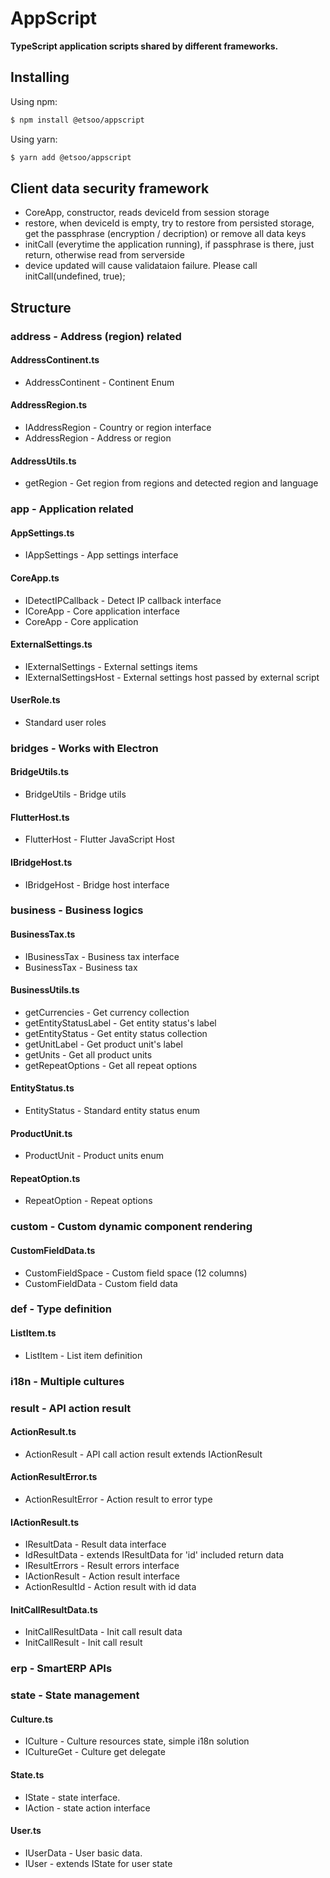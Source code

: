 # AppScript

**TypeScript application scripts shared by different frameworks.**

## Installing

Using npm:

```bash
$ npm install @etsoo/appscript
```

Using yarn:

```bash
$ yarn add @etsoo/appscript
```

## Client data security framework

- CoreApp, constructor, reads deviceId from session storage
- restore, when deviceId is empty, try to restore from persisted storage, get the passphrase (encryption / decription) or remove all data keys
- initCall (everytime the application running), if passphrase is there, just return, otherwise read from serverside
- device updated will cause validataion failure. Please call initCall(undefined, true);

## Structure

### address - Address (region) related

#### AddressContinent.ts

- AddressContinent - Continent Enum

#### AddressRegion.ts

- IAddressRegion - Country or region interface
- AddressRegion - Address or region

#### AddressUtils.ts

- getRegion - Get region from regions and detected region and language

### app - Application related

#### AppSettings.ts

- IAppSettings - App settings interface

#### CoreApp.ts

- IDetectIPCallback - Detect IP callback interface
- ICoreApp - Core application interface
- CoreApp - Core application

#### ExternalSettings.ts

- IExternalSettings - External settings items
- IExternalSettingsHost - External settings host passed by external script

#### UserRole.ts

- Standard user roles

### bridges - Works with Electron

#### BridgeUtils.ts

- BridgeUtils - Bridge utils

#### FlutterHost.ts

- FlutterHost - Flutter JavaScript Host

#### IBridgeHost.ts

- IBridgeHost - Bridge host interface

### business - Business logics

#### BusinessTax.ts

- IBusinessTax - Business tax interface
- BusinessTax - Business tax

#### BusinessUtils.ts

- getCurrencies - Get currency collection
- getEntityStatusLabel - Get entity status's label
- getEntityStatus - Get entity status collection
- getUnitLabel - Get product unit's label
- getUnits - Get all product units
- getRepeatOptions - Get all repeat options

#### EntityStatus.ts

- EntityStatus - Standard entity status enum

#### ProductUnit.ts

- ProductUnit - Product units enum

#### RepeatOption.ts

- RepeatOption - Repeat options

### custom - Custom dynamic component rendering

#### CustomFieldData.ts

- CustomFieldSpace - Custom field space (12 columns)
- CustomFieldData - Custom field data

### def - Type definition

#### ListItem.ts

- ListItem - List item definition

### i18n - Multiple cultures

### result - API action result

#### ActionResult.ts

- ActionResult - API call action result extends IActionResult

#### ActionResultError.ts

- ActionResultError - Action result to error type

#### IActionResult.ts

- IResultData - Result data interface
- IdResultData - extends IResultData for 'id' included return data
- IResultErrors - Result errors interface
- IActionResult - Action result interface
- ActionResultId - Action result with id data

#### InitCallResultData.ts

- InitCallResultData - Init call result data
- InitCallResult - Init call result

### erp - SmartERP APIs

### state - State management

#### Culture.ts

- ICulture - Culture resources state, simple i18n solution
- ICultureGet - Culture get delegate

#### State.ts

- IState - state interface.
- IAction - state action interface

#### User.ts

- IUserData - User basic data.
- IUser - extends IState for user state
